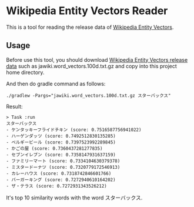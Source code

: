 
# Wikipedia Entity Vectors Reader

This is a tool for reading the release data of [Wikipedia Entity Vectors](https://github.com/singletongue/WikiEntVec).


## Usage

Before use this tool, you should download [Wikipedia Entity Vectors release data](https://github.com/singletongue/WikiEntVec/releases) such as jawiki.word\_vectors.100d.txt.gz and copy into this project home directory.

And then do gradle command as follows:

```
./gradlew -Pargs="jawiki.word_vectors.100d.txt.gz スターバックス"
```

Result:

```
> Task :run
スターバックス
- ケンタッキーフライドチキン (score: 0.7516587756941022)
- ハーゲンダッツ (score: 0.7492512830135285)
- ベルギービール (score: 0.7397523992289845)
- かごの屋 (score: 0.7360437281277835)
- セブンイレブン (score: 0.7358147931637159)
- ファミリーマート (score: 0.7334104630379378)
- ミスタードーナツ (score: 0.7320779172546913)
- カレーハウス (score: 0.7318742846601766)
- バーガーキング (score: 0.7272940610164202)
- ザ・テラス (score: 0.7272931343526212)
```

It's top 10 similarity words with the word スターバックス.
